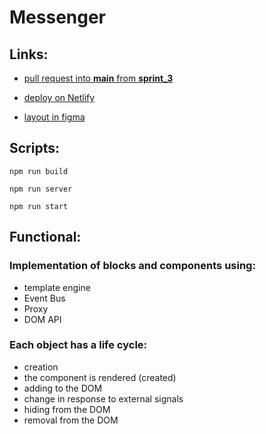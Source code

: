 # Messenger

## Links:

* [pull request into **main** from **sprint\_3**](https://github.com/MelnikovAleksei/middle.messenger.praktikum.yandex/pull/3)

* [deploy on Netlify](https://practical-swartz-984b5f.netlify.app/)

* [layout in figma](https://www.figma.com/file/CcsYgdphChdrtCUY2rRGEk/sprint_1?node-id=0%3A1)

## Scripts:

`npm run build`

`npm run server`

`npm run start`

## Functional:

### Implementation of blocks and components using:

* template engine
* Event Bus
* Proxy
* DOM API

### Each object has a life cycle:

* creation
* the component is rendered (created)
* adding to the DOM
* change in response to external signals
* hiding from the DOM
* removal from the DOM
